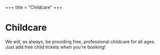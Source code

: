 +++
title = "Childcare"
+++

# Childcare

We will, as always, be providing free, professional childcare for all ages. Just add free child tickets when you're booking!